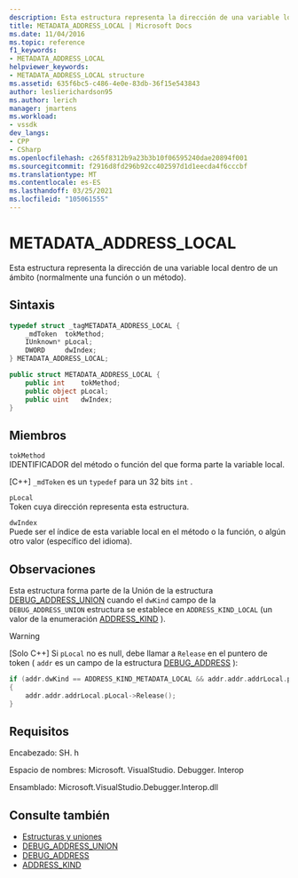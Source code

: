 ```yaml
---
description: Esta estructura representa la dirección de una variable local dentro de un ámbito (normalmente una función o un método).
title: METADATA_ADDRESS_LOCAL | Microsoft Docs
ms.date: 11/04/2016
ms.topic: reference
f1_keywords:
- METADATA_ADDRESS_LOCAL
helpviewer_keywords:
- METADATA_ADDRESS_LOCAL structure
ms.assetid: 635f6bc5-c486-4e0e-83db-36f15e543843
author: leslierichardson95
ms.author: lerich
manager: jmartens
ms.workload:
- vssdk
dev_langs:
- CPP
- CSharp
ms.openlocfilehash: c265f8312b9a23b3b10f06595240dae20894f001
ms.sourcegitcommit: f2916d8fd296b92cc402597d1d1eecda4f6cccbf
ms.translationtype: MT
ms.contentlocale: es-ES
ms.lasthandoff: 03/25/2021
ms.locfileid: "105061555"
---
```

# <a name="metadata_address_local"></a>METADATA_ADDRESS_LOCAL

Esta estructura representa la dirección de una variable local dentro de un ámbito (normalmente una función o un método).

## <a name="syntax"></a>Sintaxis

```cpp
typedef struct _tagMETADATA_ADDRESS_LOCAL {
    _mdToken  tokMethod;
    IUnknown* pLocal;
    DWORD     dwIndex;
} METADATA_ADDRESS_LOCAL;
```

```csharp
public struct METADATA_ADDRESS_LOCAL {
    public int    tokMethod;
    public object pLocal;
    public uint   dwIndex;
}
```

## <a name="members"></a>Miembros

`tokMethod`\
IDENTIFICADOR del método o función del que forma parte la variable local.

[C++] `_mdToken` es un `typedef` para un 32 bits `int` .

`pLocal`\
Token cuya dirección representa esta estructura.

`dwIndex`\
Puede ser el índice de esta variable local en el método o la función, o algún otro valor (específico del idioma).

## <a name="remarks"></a>Observaciones

Esta estructura forma parte de la Unión de la estructura [DEBUG_ADDRESS_UNION](../../../extensibility/debugger/reference/debug-address-union.md) cuando el `dwKind` campo de la `DEBUG_ADDRESS_UNION` estructura se establece en `ADDRESS_KIND_LOCAL` (un valor de la enumeración [ADDRESS_KIND](../../../extensibility/debugger/reference/address-kind.md) ).

> [!WARNING]
> [Solo C++] Si `pLocal` no es null, debe llamar a `Release` en el puntero de token ( `addr` es un campo de la estructura [DEBUG_ADDRESS](../../../extensibility/debugger/reference/debug-address.md) ):
>
> ```cpp
> if (addr.dwKind == ADDRESS_KIND_METADATA_LOCAL && addr.addr.addrLocal.pLocal != NULL)
> {
>     addr.addr.addrLocal.pLocal->Release();
> }
> ```

## <a name="requirements"></a>Requisitos

Encabezado: SH. h

Espacio de nombres: Microsoft. VisualStudio. Debugger. Interop

Ensamblado: Microsoft.VisualStudio.Debugger.Interop.dll

## <a name="see-also"></a>Consulte también

- [Estructuras y uniones](../../../extensibility/debugger/reference/structures-and-unions.md)
- [DEBUG_ADDRESS_UNION](../../../extensibility/debugger/reference/debug-address-union.md)
- [DEBUG_ADDRESS](../../../extensibility/debugger/reference/debug-address.md)
- [ADDRESS_KIND](../../../extensibility/debugger/reference/address-kind.md)
